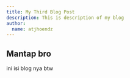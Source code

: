 ```yaml
---
title: My Third Blog Post
description: This is description of my blog
author:
  name: atjhoendz
---
```


## Mantap bro

ini isi blog nya btw
